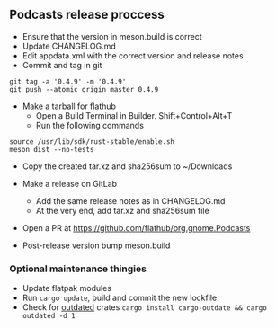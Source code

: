 ## Podcasts release proccess

- Ensure that the version in meson.build is correct
- Update CHANGELOG.md
- Edit appdata.xml with the correct version and release notes
- Commit and tag in git

```
git tag -a '0.4.9' -m '0.4.9'
git push --atomic origin master 0.4.9
```

- Make a tarball for flathub
  - Open a Build Terminal in Builder. Shift+Control+Alt+T
  - Run the following commands
```
source /usr/lib/sdk/rust-stable/enable.sh
meson dist --no-tests
```
  - Copy the created tar.xz and sha256sum to ~/Downloads

- Make a release on GitLab
  - Add the same release notes as in CHANGELOG.md
  - At the very end, add tar.xz and sha256sum file 
- Open a PR at https://github.com/flathub/org.gnome.Podcasts
- Post-release version bump meson.build



### Optional maintenance thingies

- Update flatpak modules
- Run `cargo update`, build and commit the new lockfile.
- Check for [outdated](https://github.com/kbknapp/cargo-outdated) crates `cargo install cargo-outdate && cargo outdated -d 1`

